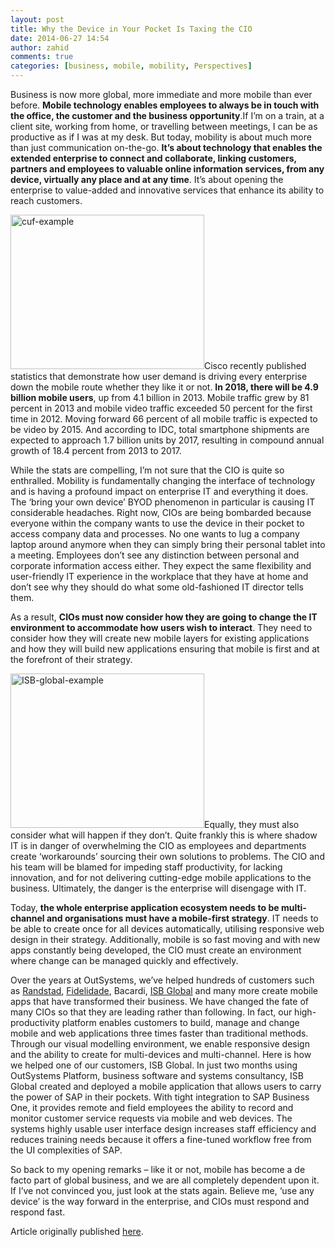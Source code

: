 ```yaml
---
layout: post
title: Why the Device in Your Pocket Is Taxing the CIO
date: 2014-06-27 14:54
author: zahid
comments: true
categories: [business, mobile, mobility, Perspectives]
---
```

Business is now more global, more immediate and more mobile than ever before. <strong>Mobile technology enables employees to always be in touch with the office, the customer and the business opportunity</strong>.If I’m on a train, at a client site, working from home, or travelling between meetings, I can be as productive as if I was at my desk.<!--more--> But today, mobility is about much more than just communication on-the-go. <strong>It’s about technology that enables the extended enterprise to connect and collaborate, linking customers, partners and employees to valuable online information services, from any device, virtually any place and at any time</strong>. It’s about opening the enterprise to value-added and innovative services that enhance its ability to reach customers.

<a href="https://www.outsystems.com/blog/wp-content/uploads/2014/06/cuf-example.png" rel="attachment wp-att-1926"><img class="alignright wp-image-1926 size-full" src="https://www.outsystems.com/blog/wp-content/uploads/2014/06/cuf-example.png" alt="cuf-example" width="310" height="247" /></a>Cisco recently published statistics that demonstrate how user demand is driving every enterprise down the mobile route whether they like it or not. <strong>In 2018, there will be 4.9 billion mobile users</strong>, up from 4.1 billion in 2013. Mobile traffic grew by 81 percent in 2013 and mobile video traffic exceeded 50 percent for the first time in 2012. Moving forward 66 percent of all mobile traffic is expected to be video by 2015. And according to IDC, total smartphone shipments are expected to approach 1.7 billion units by 2017, resulting in compound annual growth of 18.4 percent from 2013 to 2017.

While the stats are compelling, I’m not sure that the CIO is quite so enthralled. Mobility is fundamentally changing the interface of technology and is having a profound impact on enterprise IT and everything it does. The ‘bring your own device’ BYOD phenomenon in particular is causing IT considerable headaches. Right now, CIOs are being bombarded because everyone within the company wants to use the device in their pocket to access company data and processes. No one wants to lug a company laptop around anymore when they can simply bring their personal tablet into a meeting. Employees don’t see any distinction between personal and corporate information access either. They expect the same flexibility and user-friendly IT experience in the workplace that they have at home and don’t see why they should do what some old-fashioned IT director tells them.

As a result, <strong>CIOs must now consider how they are going to change the IT environment to accommodate how users wish to interact</strong>. They need to consider how they will create new mobile layers for existing applications and how they will build new applications ensuring that mobile is first and at the forefront of their strategy.

<img class="margin-right:30px alignleft wp-image-1927 size-full" src="https://www.outsystems.com/blog/wp-content/uploads/2014/06/ISB-global-example.png" alt="ISB-global-example" width="310" height="247" />Equally, they must also consider what will happen if they don’t. Quite frankly this is where shadow IT is in danger of overwhelming the CIO as employees and departments create ‘workarounds’ sourcing their own solutions to problems. The CIO and his team will be blamed for impeding staff productivity, for lacking innovation, and for not delivering cutting-edge mobile applications to the business. Ultimately, the danger is the enterprise will disengage with IT.

Today, <strong>the whole enterprise application ecosystem needs to be multi-channel and organisations must have a mobile-first strategy</strong>. IT needs to be able to create once for all devices automatically, utilising responsive web design in their strategy. Additionally, mobile is so fast moving and with new apps constantly being developed, the CIO must create an environment where change can be managed quickly and effectively.

Over the years at OutSystems, we’ve helped hundreds of customers such as <a title="Randstad Case Study" href="http://www.outsystems.com/case-studies/randstad/customer-portal/">Randstad</a>, <a title="Fidelidade Case Study" href="http://www.outsystems.com/case-studies/fidelidade/it-factory/">Fidelidade</a>, Bacardi, <a title="ISB Global Case Study" href="http://www.outsystems.com/case-studies/isb-global/sap-mobile-application/">ISB Global</a> and many more create mobile apps that have transformed their business. We have changed the fate of many CIOs so that they are leading rather than following. In fact, our high-productivity platform enables customers to build, manage and change mobile and web applications three times faster than traditional methods. Through our visual modelling environment, we enable responsive design and the ability to create for multi-devices and multi-channel. Here is how we helped one of our customers, ISB Global. In just two months using OutSystems Platform, business software and systems consultancy, ISB Global created and deployed a mobile application that allows users to carry the power of SAP in their pockets. With tight integration to SAP Business One, it provides remote and field employees the ability to record and monitor customer service requests via mobile and web devices. The systems highly usable user interface design increases staff efficiency and reduces training needs because it offers a fine-tuned workflow free from the UI complexities of SAP.

So back to my opening remarks – like it or not, mobile has become a de facto part of global business, and we are all completely dependent upon it. If I’ve not convinced you, just look at the stats again. Believe me, ‘use any device’ is the way forward in the enterprise, and CIOs must respond and respond fast.

Article originally published <a title="Why the Device in Your Pocket Is Taxing the CIO" href="https://bdaily.co.uk/opinion/24-06-2014/why-the-device-in-your-pocket-is-taxing-the-cio/" target="_blank">here</a>.

&nbsp;
